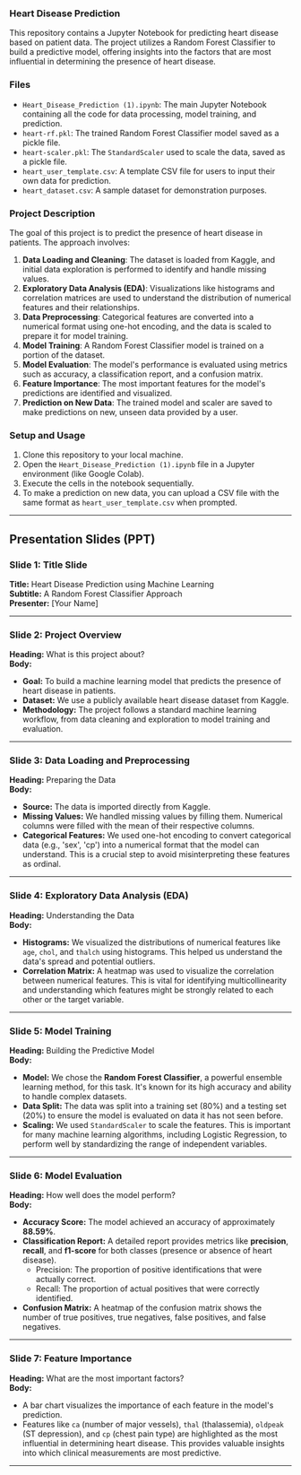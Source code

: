 ### Heart Disease Prediction

This repository contains a Jupyter Notebook for predicting heart disease based on patient data. The project utilizes a Random Forest Classifier to build a predictive model, offering insights into the factors that are most influential in determining the presence of heart disease.

### Files

-   `Heart_Disease_Prediction (1).ipynb`: The main Jupyter Notebook containing all the code for data processing, model training, and prediction.
-   `heart-rf.pkl`: The trained Random Forest Classifier model saved as a pickle file.
-   `heart-scaler.pkl`: The `StandardScaler` used to scale the data, saved as a pickle file.
-   `heart_user_template.csv`: A template CSV file for users to input their own data for prediction.
-   `heart_dataset.csv`: A sample dataset for demonstration purposes.

### Project Description

The goal of this project is to predict the presence of heart disease in patients. The approach involves:

1.  **Data Loading and Cleaning**: The dataset is loaded from Kaggle, and initial data exploration is performed to identify and handle missing values.
2.  **Exploratory Data Analysis (EDA)**: Visualizations like histograms and correlation matrices are used to understand the distribution of numerical features and their relationships.
3.  **Data Preprocessing**: Categorical features are converted into a numerical format using one-hot encoding, and the data is scaled to prepare it for model training.
4.  **Model Training**: A Random Forest Classifier model is trained on a portion of the dataset.
5.  **Model Evaluation**: The model's performance is evaluated using metrics such as accuracy, a classification report, and a confusion matrix.
6.  **Feature Importance**: The most important features for the model's predictions are identified and visualized.
7.  **Prediction on New Data**: The trained model and scaler are saved to make predictions on new, unseen data provided by a user.

### Setup and Usage

1.  Clone this repository to your local machine.
2.  Open the `Heart_Disease_Prediction (1).ipynb` file in a Jupyter environment (like Google Colab).
3.  Execute the cells in the notebook sequentially.
4.  To make a prediction on new data, you can upload a CSV file with the same format as `heart_user_template.csv` when prompted.

---

## Presentation Slides (PPT)

### Slide 1: Title Slide

**Title:** Heart Disease Prediction using Machine Learning  
**Subtitle:** A Random Forest Classifier Approach  
**Presenter:** [Your Name]

---

### Slide 2: Project Overview

**Heading:** What is this project about?  
**Body:**
-   **Goal:** To build a machine learning model that predicts the presence of heart disease in patients.
-   **Dataset:** We use a publicly available heart disease dataset from Kaggle.
-   **Methodology:** The project follows a standard machine learning workflow, from data cleaning and exploration to model training and evaluation.

---

### Slide 3: Data Loading and Preprocessing

**Heading:** Preparing the Data  
**Body:**
-   **Source:** The data is imported directly from Kaggle.
-   **Missing Values:** We handled missing values by filling them. Numerical columns were filled with the mean of their respective columns.
-   **Categorical Features:** We used one-hot encoding to convert categorical data (e.g., 'sex', 'cp') into a numerical format that the model can understand. This is a crucial step to avoid misinterpreting these features as ordinal.

---

### Slide 4: Exploratory Data Analysis (EDA)

**Heading:** Understanding the Data  
**Body:**
-   **Histograms:** We visualized the distributions of numerical features like `age`, `chol`, and `thalch` using histograms. This helped us understand the data's spread and potential outliers.
-   **Correlation Matrix:** A heatmap was used to visualize the correlation between numerical features. This is vital for identifying multicollinearity and understanding which features might be strongly related to each other or the target variable.

---

### Slide 5: Model Training

**Heading:** Building the Predictive Model  
**Body:**
-   **Model:** We chose the **Random Forest Classifier**, a powerful ensemble learning method, for this task. It's known for its high accuracy and ability to handle complex datasets.
-   **Data Split:** The data was split into a training set (80%) and a testing set (20%) to ensure the model is evaluated on data it has not seen before.
-   **Scaling:** We used `StandardScaler` to scale the features. This is important for many machine learning algorithms, including Logistic Regression, to perform well by standardizing the range of independent variables.

---

### Slide 6: Model Evaluation

**Heading:** How well does the model perform?  
**Body:**
-   **Accuracy Score:** The model achieved an accuracy of approximately **88.59%**.
-   **Classification Report:** A detailed report provides metrics like **precision**, **recall**, and **f1-score** for both classes (presence or absence of heart disease).
    -   Precision: The proportion of positive identifications that were actually correct.
    -   Recall: The proportion of actual positives that were correctly identified.
-   **Confusion Matrix:** A heatmap of the confusion matrix shows the number of true positives, true negatives, false positives, and false negatives.

---

### Slide 7: Feature Importance

**Heading:** What are the most important factors?  
**Body:**
-   A bar chart visualizes the importance of each feature in the model's prediction.
-   Features like `ca` (number of major vessels), `thal` (thalassemia), `oldpeak` (ST depression), and `cp` (chest pain type) are highlighted as the most influential in determining heart disease. This provides valuable insights into which clinical measurements are most predictive.

---
